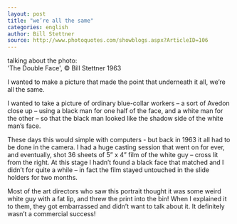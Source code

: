 ```yaml
---
layout: post
title: "we’re all the same"
categories: english
author: Bill Stettner
source: http://www.photoquotes.com/showblogs.aspx?ArticleID=106
---
```


talking about the photo:  
'The Double Face', © Bill Stettner 1963  

I wanted to make a picture that made the point that underneath it all, we’re all the same.  

I wanted to take a picture of ordinary blue-collar workers – a sort of Avedon close up – using a black man for one half of the face, and a white man for the other – so that the black man looked like the shadow side of the white man’s face.

These days this would simple with computers - but back in 1963 it all had to be done in the camera. I had a huge casting session that went on for ever, and eventually, shot 36 sheets of 5” x 4” film of the white guy – cross lit from the right. At this stage I hadn’t found a black face that matched and I didn’t for quite a while – in fact the film stayed untouched in the slide holders for two months.

Most of the art directors who saw this portrait thought it was some weird white guy with a fat lip, and threw the print into the bin! When I explained it to them, they got embarrassed and didn’t want to talk about it. It definitely wasn’t a commercial success!
